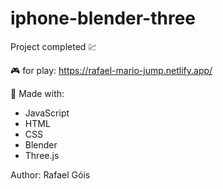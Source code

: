 # iphone-blender-three

Project completed 💹

🎮 for play:  https://rafael-mario-jump.netlify.app/ 

🔨 Made with:

* JavaScript
* HTML
* CSS
* Blender
* Three.js

Author: Rafael Góis
